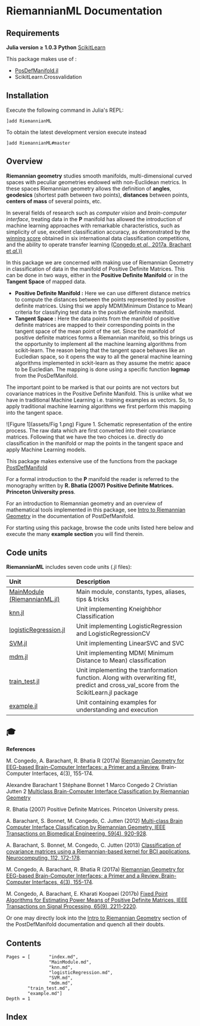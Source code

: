 # RiemannianML Documentation

## Requirements

**Julia version ≥ 1.0.3**
**Python** [ScikitLearn](https://scikit-learn.org/stable/install.html) 

This package makes use of :
- [PosDefManifold.jl](https://github.com/Marco-Congedo/PosDefManifold.jl)
- ScikitLearn.Crossvalidation

## Installation

Execute the following command in Julia's REPL:

    ]add RiemannianML

To obtain the latest development version execute instead

    ]add RiemannianML#master


## Overview


**Riemannian geometry** studies smooth manifolds, multi-dimensional curved spaces with peculiar geometries endowed with non-Euclidean metrics. In these spaces Riemannian geometry allows the definition of **angles**, **geodesics** (shortest path between two points), **distances** between points, **centers of mass** of several points, etc.

In several fields of research such as *computer vision* and *brain-computer interface*, treating data in the **P** manifold has allowed the introduction of machine learning approaches with remarkable characteristics, such as simplicity of use, excellent classification accuracy, as demonstrated by the [winning score](http://alexandre.barachant.org/challenges/) obtained in six international data classification competitions, and the ability to operate transfer learning [(Congedo et *al.*, 2017a, ](https://bit.ly/2HOk5qN)[Brachant et *al.*))](https://hal.archives-ouvertes.fr/hal-00681328)

In this package we are concerned with making use of Riemannian Geometry in classification of data in the manifold of Positive Definite Matrices. This can be done in two ways, either in the **Positive Definite Manifold** or in the **Tangent Space** of mapped data. 
  
- **Positive Definite Manifold :** Here we can use different distance metrics to compute the distances between the points represented by positive definite matrices. Using thsi we apply MDM(Minimum Distance to Mean) criteria for classifying test data in the positive defininite manifold.
- **Tangent Space :** Here the data points from the manifold of positive definite matrices are mapped to their corresponding points in the tangent space of the mean point of the set. Since the manifold of positive definite matrices forms a Riemannian manifold, so this brings us the opportunity to implement all the machine learning algorithms from scikit-learn. The reason being that the tangent space behaves like an Eucledian space, so it opens the way to all the general machine learning algorithms implemented in sckit-learn as they assume the metric apace to be Eucledian. The mapping is done using a specific function **logmap** from the PosDefManifold.

The important point to be marked is that our points are not vectors but covariance matrices in the Positive Definite Manifold. This is unlike what we have in traditional Machine Learning i.e. training examples as vectors. So, to apply traditional machine learning algorithms we first perform this mapping into the tangent space.



![Figure 1](assets/Fig 1.png)
Figure 1. Schematic representation of the entire process. The raw data which are first converted into their covariance matrices. Following that we have the two choices i.e. directly do classification in the manifold or map the points in the tangent space and apply Machine Learning models.




This package makes extensive use of the functions from the package [PostDefManifold](https://marco-congedo.github.io/PosDefManifold.jl/latest/) 

For a formal introduction to the **P** manifold the reader is referred to the monography written by **R. Bhatia (2007) Positive Definite Matrices. Princeton University press**.

For an introduction to Riemannian geometry and an overview of mathematical tools implemented in this package, see [Intro to Riemannian Geometry](https://marco-congedo.github.io/PosDefManifold.jl/latest/introToRiemannianGeometry/) in the documentation of PostDefManifold.

For starting using this package, browse the code units listed here below and execute the many **example section** you will find therein.

## Code units

**RiemannianML** includes seven code units (.jl files):

| Unit   | Description |
|:----------|:----------|
| [MainModule (RiemannianML.jl)](@ref) | Main module, constants, types, aliases, tips & tricks |
| [knn.jl](@ref) | Unit implementing Kneighbhor Classification |
| [logisticRegression.jl](@ref) | Unit implementing LogisticRegression and LogisticRegressionCV |
| [SVM.jl](@ref) | Unit implementing LinearSVC and SVC |
| [mdm.jl](@ref) | Unit implementing MDM( Minimum Distance to Mean) classification |
| [train_test.jl](@ref) | Unit implementing the tranformation function. Along with overwriting fit!, predict and cross_val_score from the ScikitLearn.jl package |
| [example.jl](@ref) | Unit containing examples for understanding and execution |

## 🎓

**References**

M. Congedo, A. Barachant, R. Bhatia R (2017a)
[Riemannian Geometry for EEG-based Brain-Computer Interfaces; a Primer and a Review](https://bit.ly/2HOk5qN),
Brain-Computer Interfaces, 4(3), 155-174.

Alexandre Barachant 1 Stéphane Bonnet 1 Marco Congedo 2 Christian Jutten 2
[Multiclass Brain-Computer Interface Classification by Riemannian Geometry](https://hal.archives-ouvertes.fr/hal-00681328)

R. Bhatia (2007)
Positive Definite Matrices.
Princeton University press.

A. Barachant, S. Bonnet, M. Congedo, C. Jutten (2012) [Multi-class Brain Computer Interface Classification by Riemannian Geometry, IEEE Transactions on Biomedical Engineering, 59(4), 920-928](https://hal.archives-ouvertes.fr/hal-00681328/document).

A. Barachant, S. Bonnet, M. Congedo, C. Jutten (2013) [Classification of covariance matrices using a Riemannian-based kernel for BCI applications, Neurocomputing, 112, 172-178](https://hal.archives-ouvertes.fr/hal-00820475/document).

M. Congedo, A. Barachant, R. Bhatia R (2017a) [Riemannian Geometry for EEG-based Brain-Computer Interfaces; a Primer and a Review, Brain-Computer Interfaces, 4(3), 155-174](https://bit.ly/2HOk5qN).

M. Congedo, A. Barachant, E. Kharati Koopaei (2017b) [Fixed Point Algorithms for Estimating Power Means of Positive Definite Matrices, IEEE Transactions on Signal Processing, 65(9), 2211-2220](https://bit.ly/2HKEcGk).

Or one may directly look into the [Intro to Riemannian Geometry](https://marco-congedo.github.io/PosDefManifold.jl/latest/introToRiemannianGeometry/) section of the PostDefManifold documentation and quench all their doubts. 


## Contents

```@contents
Pages = [       "index.md",
                "MainModule.md",
                "knn.md",
                "logisticRegression.md",
                "SVM.md",
                "mdm.md",
		"train_test.md",
		"example.md"]
Depth = 1
```

## Index

```@index
```
